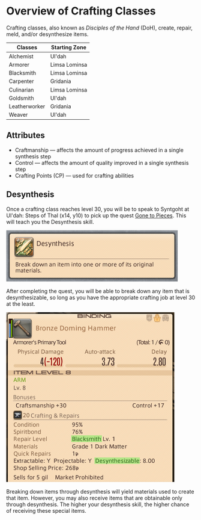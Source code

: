 # Overview of Crafting Classes

Crafting classes, also known as *Disciples of the Hand* (DoH), create, repair, meld, and/or desynthesize items.

| Classes       | Starting Zone |
|---------------|---------------|
| Alchemist     | Ul'dah        |
| Armorer       | Limsa Lominsa |
| Blacksmith    | Limsa Lominsa |
| Carpenter     | Gridania      |
| Culinarian    | Limsa Lominsa |
| Goldsmith     | Ul'dah        |
| Leatherworker | Gridania      |
| Weaver        | Ul'dah        |

## Attributes

- Craftmanship — affects the amount of progress achieved in a single synthesis step
- Control — affects the amount of quality improved in a single synthesis step
- Crafting Points (CP) — used for crafting abilities

## Desynthesis

Once a crafting class reaches level 30, you will be to speak to Syntgoht at Ul'dah: Steps of Thal (x14, y10) to pick up the quest [Gone to Pieces](https://na.finalfantasyxiv.com/lodestone/playguide/db/quest/b507ad2d3bb/). This will teach you the Desynthesis skill.

![Desynthesis: Break down an item into one or more of its original materials.](/assets/images/crafting-desynthesis.png)

After completing the quest, you will be able to break down any item that is desynthesizable, so long as you have the appropriate crafting job at level 30 at the least.

![](/assets/images/crafting-desynthesis-item.png)

Breaking down items through desynthesis will yield materials used to create that item. However, you may also receive items that are obtainable only through desynthesis. The higher your desynthesis skill, the higher chance of receiving these special items.
